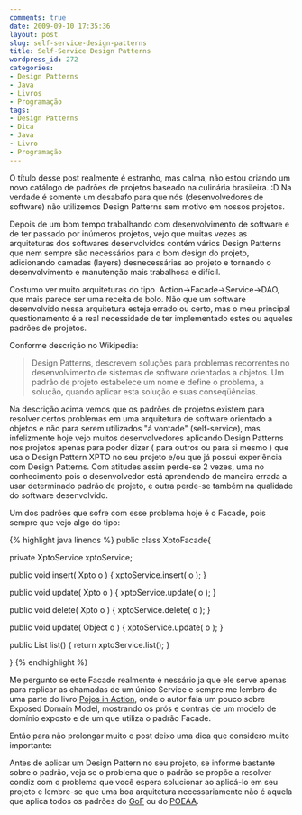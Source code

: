 ```yaml
---
comments: true
date: 2009-09-10 17:35:36
layout: post
slug: self-service-design-patterns
title: Self-Service Design Patterns
wordpress_id: 272
categories:
- Design Patterns
- Java
- Livros
- Programação
tags:
- Design Patterns
- Dica
- Java
- Livro
- Programação
---
```


O título desse post realmente é estranho, mas calma, não estou criando um novo catálogo de padrões de projetos baseado na culinária brasileira. :D Na verdade é somente um desabafo para que nós (desenvolvedores de software) não utilizemos Design Patterns sem motivo em nossos projetos.

Depois de um bom tempo trabalhando com desenvolvimento de software e de ter passado por inúmeros projetos, vejo que muitas vezes as arquiteturas dos softwares desenvolvidos contém vários Design Patterns que nem sempre são necessários para o bom design do projeto, adicionando camadas (layers) desnecessárias ao projeto e tornando o desenvolvimento e manutenção mais trabalhosa e difícil.

Costumo ver muito arquiteturas do tipo  Action->Facade->Service->DAO,  que mais parece ser uma receita de bolo. Não que um software desenvolvido nessa arquitetura esteja errado ou certo, mas o meu principal questionamento é a real necessidade de ter implementado estes ou aqueles padrões de projetos.

Conforme descrição no Wikipedia:

> Design Patterns, descrevem soluções para problemas recorrentes no desenvolvimento de sistemas de software orientados a objetos. Um padrão de projeto estabelece um nome e define o problema, a solução, quando aplicar esta solução e suas conseqüências.

Na descrição acima vemos que os padrões de projetos existem para resolver certos problemas em uma arquitetura de software orientado a objetos e não para serem utilizados "á vontade" (self-service), mas infelizmente hoje vejo muitos desenvolvedores aplicando Design Patterns nos projetos apenas para poder dizer ( para outros ou para si mesmo ) que usa o Design Pattern XPTO no seu projeto e/ou que já possui experiência com Design Patterns. Com atitudes assim perde-se 2 vezes, uma no conhecimento pois o desenvolvedor está aprendendo de maneira errada a usar determinado padrão de projeto, e outra perde-se também na qualidade do software desenvolvido.

Um dos padrões que sofre com esse problema hoje é o Facade, pois sempre que vejo algo do tipo:

{% highlight java linenos %}
public class XptoFacade{

  private XptoService xptoService;

  public void insert( Xpto o ) {
    xptoService.insert( o );
  }

  public void update( Xpto o ) {
    xptoService.update( o );
  }

  public void delete( Xpto o ) {
    xptoService.delete( o );
  }

  public void update( Object o ) {
    xptoService.update( o );
  }

  public List<Xpto> list() {
    return xptoService.list();
  }

}
{% endhighlight %}

Me pergunto se este Facade realmente é nessário ja que ele serve apenas para replicar as chamadas de um único Service e sempre me lembro de uma parte do livro [Pojos in Action](/2008/10/14/livro-pojos-in-action), onde o autor fala um pouco sobre Exposed Domain Model, mostrando os prós e contras de um modelo de domínio exposto e de um que utiliza o padrão Facade.

Então para não prolongar muito o post deixo uma dica que considero muito importante:

Antes de aplicar um Design Pattern no seu projeto, se informe bastante sobre o padrão, veja se o problema que o padrão se propõe a resolver condiz com o problema que você espera solucionar ao aplicá-lo em seu projeto e lembre-se que uma boa arquitetura necessariamente não é aquela que aplica todos os padrões do [GoF](http://www.vincehuston.org/dp/) ou do [POEAA](http://martinfowler.com/eaaCatalog).
